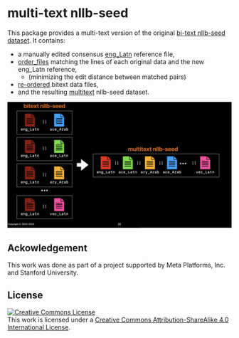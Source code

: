 # multi-text nllb-seed
This package provides a multi-text version of the original [bi-text nllb-seed dataset](https://github.com/facebookresearch/flores/blob/main/nllb_seed/README.md). It contains:
- a manually edited consensus [eng_Latn](data/Multitext-NLLB-Seed/eng_Latn) reference file,
- [order_files](data/Multitext-NLLB-Seed/order_files) matching the lines of each original data and the new eng_Latn reference,
    - (minimizing the edit distance between matched pairs)
- [re-ordered](data/Multitext-NLLB-Seed/re_ordered) bitext data files,
- and the resulting [multitext](data/Multitext-NLLB-Seed/multitext/) nllb-seed dataset.



<img src="img/multitext-alignment.jpg" />


## Ackowledgement
This work was done as part of a project supported by Meta Platforms, Inc. and Stanford University.



## License
<a rel="license" href="http://creativecommons.org/licenses/by-sa/4.0/"><img alt="Creative Commons License" style="border-width:0" src="https://i.creativecommons.org/l/by-sa/4.0/88x31.png" /></a><br />This work is licensed under a <a rel="license" href="http://creativecommons.org/licenses/by-sa/4.0/">Creative Commons Attribution-ShareAlike 4.0 International License</a>.
